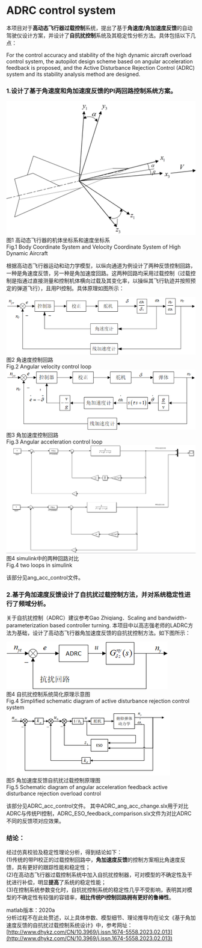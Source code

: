 # ADRC control system  

本项目对于**高动态飞行器过载控制**系统，提出了基于**角速度/角加速度反馈**的自动驾驶仪设计方案，并设计了**自抗扰控制**系统及其稳定性分析方法。具体包括以下几点：  

For the control accuracy and stability of the high dynamic aircraft overload control system, the autopilot design scheme based on angular acceleration feedback is proposed, and the Active Disturbance Rejection Control (ADRC) system and its stability analysis method are designed.

### 1.设计了基于角速度和角加速度反馈的PI两回路控制系统方案。
  
![image](https://github.com/SJY411/-ADRC-control-system-/blob/main/img/Body%20Coordinate%20System%20and%20Velocity%20Coordinate%20System%20of%20High%20Dynamic%20Aircraft.png)
图1 高动态飞行器的机体坐标系和速度坐标系  
Fig.1 Body Coordinate System and Velocity Coordinate System of High Dynamic Aircraft  

根据高动态飞行器运动和动力学模型，以纵向通道为例设计了两种反馈控制回路，一种是角速度反馈，另一种是角加速度回路。这两种回路均采用过载控制（过载控制是指通过直接测量和控制机体横向过载及其变化率，以操纵其飞行轨迹并按照预定的弹道飞行），且用PI控制。具体原理如图所示：  

![image](https://github.com/SJY411/-ADRC-control-system-/blob/main/img/%E8%A7%92%E9%80%9F%E5%BA%A6%E6%8E%A7%E5%88%B6%E5%9B%9E%E8%B7%AF%E6%A1%86%E5%9B%BE.png)    
图2 角速度控制回路  
Fig.2 Angular velocity control loop  
![image](https://github.com/SJY411/-ADRC-control-system-/blob/main/img/%E8%A7%92%E5%8A%A0%E9%80%9F%E5%BA%A6%E6%8E%A7%E5%88%B6%E5%9B%9E%E8%B7%AF%E6%A1%86%E5%9B%BE.png)  
图3 角加速度控制回路  
Fig.3 Angular acceleration control loop  
![image](https://github.com/SJY411/-ADRC-control-system-/blob/main/img/%E8%A7%92%E9%80%9F%E5%BA%A6%E8%A7%92%E5%8A%A0%E9%80%9F%E5%BA%A6PI%E6%8E%A7%E5%88%B6%E5%9B%9E%E8%B7%AF.png)  
图4 simulink中的两种回路对比  
Fig.4 two loops in simulink  

该部分见ang_acc_control文件。

### 2.基于角加速度反馈设计了自抗扰过载控制方法，并对系统稳定性进行了频域分析。
 
关于自抗扰控制（ADRC）建议参考Gao Zhiqiang．Scaling and bandwidth-parameterization based controller turning.  本项目中以高志强老师的LADRC方法为基础，设计了高动态飞行器角加速度反馈的自抗扰控制方法。如下图所示：  
  
![image](https://github.com/SJY411/-ADRC-control-system-/blob/main/img/%E8%87%AA%E6%8A%97%E6%89%B0%E6%8E%A7%E5%88%B6%E7%B3%BB%E7%BB%9F%E7%AE%80%E5%8C%96%E5%8E%9F%E7%90%86%E5%9B%BE.png)  
图4 自抗扰控制系统简化原理示意图  
Fig.4 Simplified schematic diagram of active disturbance rejection control system  
![image](https://github.com/SJY411/-ADRC-control-system-/blob/main/img/%E8%A7%92%E5%8A%A0%E9%80%9F%E5%BA%A6%E5%8F%8D%E9%A6%88%E8%87%AA%E6%8A%97%E6%89%B0%E8%BF%87%E8%BD%BD%E6%8E%A7%E5%88%B6%E5%8E%9F%E7%90%86%E5%9B%BE.png)  
图5 角加速度反馈自抗扰过载控制原理图  
Fig.5 Schematic diagram of angular acceleration feedback active disturbance rejection overload control  

该部分见ADRC_acc_control文件。 其中ADRC_ang_acc_change.slx用于对比ADRC与传统PI控制，ADRC_ESO_feedback_comparison.slx文件为对比ADRC不同的反馈项对应效果。

### 结论：  
经过仿真校验及稳定性理论分析，得到结论如下：  
(1)传统的带PI校正的过载控制回路中，**角加速度反馈**的控制方案相比角速度反馈，具有更好的跟踪性能和稳定性；  
(2)在高动态飞行器过载控制系统中加入自抗扰控制器，可对模型的不确定性及干扰进行补偿，明显**提高**了系统的稳定性能；  
(3)在控制系统参数变化时，自抗扰控制系统的稳定性几乎不受影响，表明其对模型的不确定性有较强的容错率，**相比传统PI控制回路拥有更好的鲁棒性**。  

matlab版本：2020a  
分析过程不在此处赘述，以上具体参数、模型细节、理论推导均在论文《基于角加速度反馈的自抗扰过载控制系统设计》中，参考网址：[http://www.dhykz.com/CN/10.3969/j.issn.1674-5558.2023.02.013](http://www.dhykz.com/CN/10.3969/j.issn.1674-5558.2023.02.013)  
